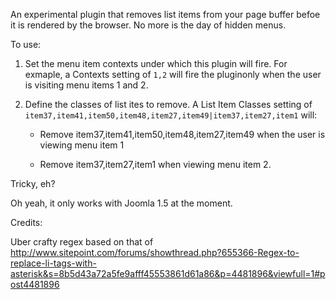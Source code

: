 An experimental plugin that removes list items from your page buffer befoe it is rendered by the browser. No more is the day of hidden menus.

 To use:

1. Set the menu item contexts under which this plugin will fire. For exmaple, a Contexts setting of `1,2` will fire the pluginonly when the user is visiting menu items 1 and 2.

2. Define the classes of list ites to remove. A List Item Classes setting of `item37,item41,item50,item48,item27,item49|item37,item27,item1` will:

    * Remove item37,item41,item50,item48,item27,item49 when the user is viewing menu item 1

    * Remove item37,item27,item1 when viewing menu item 2.

Tricky, eh?

Oh yeah, it only works with Joomla 1.5 at the moment.

Credits:

Uber crafty regex based on that of http://www.sitepoint.com/forums/showthread.php?655366-Regex-to-replace-li-tags-with-asterisk&s=8b5d43a72a5fe9afff45553861d61a86&p=4481896&viewfull=1#post4481896